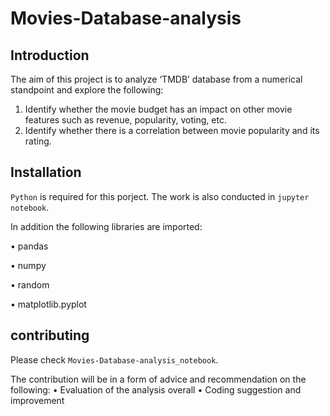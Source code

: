 # Movies-Database-analysis

## Introduction
The aim of this project is to analyze ‘TMDB’ database from a numerical standpoint and explore the following: 
1) Identify whether the movie budget has an impact on other movie features such as revenue, popularity, voting, etc. 
2) Identify whether there is a correlation between movie popularity and its rating.

## Installation
`Python` is required for this porject. The work is also conducted in `jupyter notebook`.

In addition the following libraries are imported:

•	pandas

•	numpy

•	random

•	matplotlib.pyplot


## contributing
Please check `Movies-Database-analysis_notebook`. 

The contribution will be in a form of advice and recommendation on the following:
•	Evaluation of the analysis overall
•	Coding suggestion and improvement
